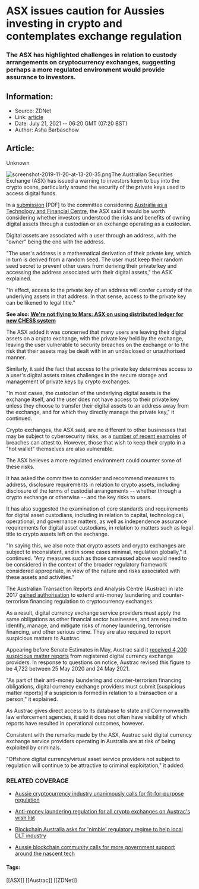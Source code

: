 # ASX issues caution for Aussies investing in crypto and contemplates exchange regulation
### The ASX has highlighted challenges in relation to custody arrangements on cryptocurrency exchanges, suggesting perhaps a more regulated environment would provide assurance to investors.

## Information:
+ Source: ZDNet
+ Link: [article](https://www.zdnet.com/article/asx-issues-caution-for-aussies-investing-in-crypto-and-contemplates-exchange-regulation/)
+ Date: July 21, 2021 -- 06:20 GMT (07:20 BST)
+ Author: Asha Barbaschow


## Article:
Unknown

![screenshot-2019-11-20-at-13-20-35.png](https://www.zdnet.com/a/hub/i/2019/11/20/34440c69-568b-4e1e-bf0c-d537b406a02a/screenshot-2019-11-20-at-13-20-35.png)The Australian Securities Exchange (ASX) has issued a warning to investors keen to buy into the crypto scene, particularly around the security of the private keys used to access digital funds.

In a [submission](https://www.aph.gov.au/DocumentStore.ashx?id=4e15128a-9d8b-4f27-a82e-dc7ab6127972&subId=711339) [PDF] to the committee considering [Australia as a Technology and Financial Centre](https://www.zdnet.com/article/australian-fintech-committee-has-crypto-in-its-sights/), the ASX said it would be worth considering whether investors understood the risks and benefits of owning digital assets through a custodian or an exchange operating as a custodian.

Digital assets are associated with a user through an address, with the "owner" being the one with the address.

"The user's address is a mathematical derivation of their private key, which in turn is derived from a random seed. The user must keep their random seed secret to prevent other users from deriving their private key and accessing the address associated with their digital assets," the ASX explained. 

"In effect, access to the private key of an address will confer custody of the underlying assets in that address. In that sense, access to the private key can be likened to legal title."

**See also: [We're not flying to Mars: ASX on using distributed ledger for new CHESS system](https://www.zdnet.com/article/were-not-flying-to-mars-asx-on-using-distributed-ledger-for-new-chess-system/)**

The ASX added it was concerned that many users are leaving their digital assets on a crypto exchange, with the private key held by the exchange, leaving the user vulnerable to security breaches on the exchange or to the risk that their assets may be dealt with in an undisclosed or unauthorised manner.






Similarly, it said the fact that access to the private key determines access to a user's digital assets raises challenges in the secure storage and management of private keys by crypto exchanges.

"In most cases, the custodian of the underlying digital assets is the exchange itself, and the user does not have access to their private key unless they choose to transfer their digital assets to an address away from the exchange, and for which they directly manage the private key," it continued.

Crypto exchanges, the ASX said, are no different to other businesses that may be subject to cybersecurity risks, as a [number of recent examples](https://www.zdnet.com/article/2020s-worst-cryptocurrency-breaches-thefts-and-exit-scams/) of breaches can attest to. However, those that wish to keep their crypto in a "hot wallet" themselves are also vulnerable.

The ASX believes a more regulated environment could counter some of these risks.

It has asked the committee to consider and recommend measures to address, disclosure requirements in relation to crypto assets, including disclosure of the terms of custodial arrangements -- whether through a crypto exchange or otherwise -- and the key risks to users.

It has also suggested the examination of core standards and requirements for digital asset custodians, including in relation to capital, technological, operational, and governance matters, as well as independence assurance requirements for digital asset custodians, in relation to matters such as legal title to crypto assets left on the exchange.

"In saying this, we also note that crypto assets and crypto exchanges are subject to inconsistent, and in some cases minimal, regulation globally," it continued. "Any measures such as those canvassed above would need to be considered in the context of the broader regulatory framework considered appropriate, in view of the nature and risks associated with these assets and activities."

The Australian Transaction Reports and Analysis Centre (Austrac) in late 2017 [gained authorisation](https://www.zdnet.com/article/austrac-gets-the-legal-nod-to-monitor-bitcoin-ethereum-exchanges/) to extend anti-money laundering and counter-terrorism financing regulation to cryptocurrency exchanges.

As a result, digital currency exchange service providers must apply the same obligations as other financial sector businesses, and are required to identify, manage, and mitigate risks of money laundering, terrorism financing, and other serious crime. They are also required to report suspicious matters to Austrac.

Appearing before Senate Estimates in May, Austrac said it [received 4,200 suspicious matter reports](https://www.zdnet.com/article/anit-money-laundering-regulation-for-all-crypto-exchanges-on-austracs-wish-list/) from registered digital currency exchange providers. In response to questions on notice, Austrac revised this figure to be 4,722 between 25 May 2020 and 24 May 2021.

"As part of their anti-money laundering and counter-terrorism financing obligations, digital currency exchange providers must submit [suspicious matter reports] if a suspicion is formed in relation to a transaction or a person," it explained.

As Austrac gives direct access to its database to state and Commonwealth law enforcement agencies, it said it does not often have visibility of which reports have resulted in operational outcomes, however.

Consistent with the remarks made by the ASX, Austrac said digital currency exchange service providers operating in Australia are at risk of being exploited by criminals.

"Offshore digital currency/virtual asset service providers not subject to regulation will continue to be attractive to criminal exploitation," it added.

### RELATED COVERAGE

* [Aussie cryptocurrency industry unanimously calls for fit-for-purpose regulation](https://www.zdnet.com/article/aussie-cryptocurrency-industry-unanimously-calls-for-fit-for-purpose-regulation/)
* [Anti-money laundering regulation for all crypto exchanges on Austrac's wish list](https://www.zdnet.com/article/anit-money-laundering-regulation-for-all-crypto-exchanges-on-austracs-wish-list/)
* [Blockchain Australia asks for 'nimble' regulatory regime to help local DLT industry](https://www.zdnet.com/article/blockchain-australia-asks-for-nimble-regulatory-regime-to-help-the-local-dlt-industry/)  

* [Aussie blockchain community calls for more government support around the nascent tech](https://www.zdnet.com/article/aussie-blockchain-community-calls-for-more-government-support-around-the-nascent-tech/)





#### Tags:
[[ASX]] [[Austrac]] [[ZDNet]]
